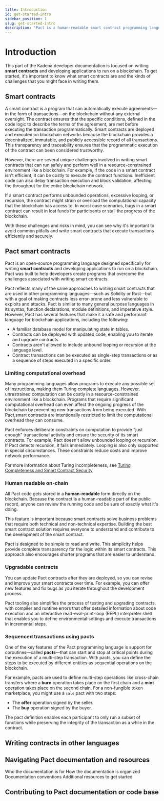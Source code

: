 ```yaml
---
title: Introduction
id: get-started-intro
sidebar_position: 1
slug: get-started-intro
description: "Pact is a human-readable smart contract programming language, designed to enable correct, transactional execution on a high-performance blockchain. Start your builder's journey on Kadena by learning about the Pact smart contract programming language."
---
```



<head>
  <title>Introduction</title>
  <meta name="description" content="Pact is a human-readable smart contract programming language, designed to enable correct, transactional execution on a high-performance blockchain. Start your builder's journey on Kadena by learning about the Pact smart contract programming language."/>
</head>

# Introduction

This part of the Kadena developer documentation is focused on writing **smart contracts** and developing applications to run on a blockchain.
To get started, it's important to know what smart contracts are and the kinds of challenges that you might face in writing them.

## Smart contracts

A smart contract is a program that can automatically execute agreements—in the form of transactions—on the blockchain without any external oversight.
The contract ensures that the specific conditions, defined in the code logic to describe the terms of the agreement, are met before executing the transaction programmatically.
Smart contracts are deployed and executed on blockchain networks because the blockchain provides a decentralized, immutable, and publicly accessible record of all transactions.
This transparency and traceability ensures that the programmatic execution of the contract can been considered trustworthy.

However, there are several unique challenges involved in writing smart contracts that can run safely and perform well in a resource-constrained environment like a blockchain.
For example, if the code in a smart contract isn't efficient, it can be costly to execute the contract functions.
Inefficient code can also delay transaction execution and block validation, affecting the throughput for the entire blockchain network.

If a smart contract performs unbounded operations, excessive looping, or recursion, the contract might strain or overload the computational capacity that the blockchain has access to.
In worst case scenarios, bugs in a smart contract can result in lost funds for participants or stall the progress of the blockchain.

With these challenges and risks in mind, you can see why it's important to avoid common pitfalls and write smart contracts that execute transactions efficiently and securely.

## Pact smart contracts

Pact is an open-source programming language designed specifically for writing **smart contracts** and developing applications to run on a blockchain.
Pact was built to help developers create programs that overcome the challenges associated with writing smart contracts.

Pact reflects many of the same approaches to writing smart contracts that are used in other programming languages—such as Solidity or Rust—but with a goal of making contracts less error-prone and less vulnerable to exploits and attacks. 
Pact is similar to many general purpose languages in its syntax, function declarations, module definitions, and imperative style. 
However, Pact has several features that make it a safe and performant language for blockchain applications, including the following:

- A familiar database model for manipulating state in tables.
- Contracts can be deployed with updated code, enabling you to iterate and upgrade contracts.
- Contracts aren't allowed to include unbound looping or recursion at the language level.
- Contract transactions can be executed as single-step transactions or as a sequence of steps executed in a specific order.

### Limiting computational overhead

Many programming languages allow programs to execute any possible set of instructions, making them Turing complete languages.
However, unrestrained computation can be costly in a resource-constrained environment like a blockchain. 
Programs that require significant computational overhead can even affect the ongoing progress of the blockchain by preventing new transactions from being executed. 
With Pact,smart contracts are intentionally restricted to limit the computational overhead they can consume.

Pact enforces deliberate constraints on computation to provide "just enough" transactional activity and ensure the security of its smart contracts. 
For example, Pact doesn't allow unbounded looping or recursion. 
If Pact detects recursion, it fails immediately. 
Looping is also only supported in special circumstances. 
These constraints reduce costs and improve network performance.

For more information about Turing incompleteness, see [Turing Completeness and Smart Contract Security](https://medium.com/kadena-io/turing-completeness-and-smart-contract-security-67e4c41704c)

### Human readable on-chain

All Pact code gets stored in a **human-readable** form directly on the blockchain. Because the contract is a human-readable part of the public record, anyone can review the running code and be sure of exactly what it's doing.

This feature is important because smart contracts solve business problems that require both technical and non-technical expertise. Building the best smart contract solution requires everyone to understand and contribute to the development of the smart contract.

Pact is designed to be simple to read and write. This simplicity helps provide complete transparency for the logic within its smart contracts. This approach also encourages shorter programs that are easier to understand.

### Upgradable contracts

You can update Pact contracts after they are deployed, so you can revise and improve your smart contracts over time. For example, you can offer new features and fix bugs as you iterate throughout the development process.

Pact tooling also simplifies the process of testing and upgrading contracts, with compiler and runtime errors that offer detailed information about code execution and an interactive read-eval-print-loop (REPL) interpreter shell that enables you to define environmental settings and execute transactions in incremental steps.

### Sequenced transactions using pacts

One of the key features of the Pact programming language is support for coroutines—called **pacts**—that can start and stop at critical points during the execution of a multi-step transaction. With pacts, you can define the steps to be executed by different entities as sequential operations on the blockchain.

For example, pacts are used to define multi-step operations like cross-chain transfers where a **burn** operation takes place on the first chain and a **mint** operation takes place on the second chain. For a non-fungible token marketplace, you might use a `sale` pact with two steps:

- The **offer** operation signed by the seller.
- The **buy** operation signed by the buyer.

The pact definition enables each participant to only run a subset of functions while preserving the integrity of the transaction as a while in the contract.

## Writing contracts in other languages 

## Navigating Pact documentation and resources

Who the documentation is for
How the documentation is organized
Documentation conventions
Additional resources to get started 

## Contributing to Pact documentation or code base
